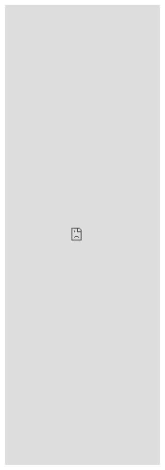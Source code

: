 <iframe width="100%" height="1500" frameborder="0"
  src="https://observablehq.com/embed/d0790d03c4a12a91?cell=*&api_key=a5a7c1cee57b91e25362a4279ac9fb6607f0ec63"></iframe>